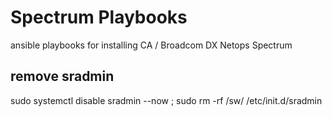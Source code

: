 # Spectrum Playbooks
ansible playbooks for installing CA / Broadcom DX Netops Spectrum


## remove sradmin
sudo systemctl disable sradmin --now ; sudo rm -rf /sw/ /etc/init.d/sradmin
